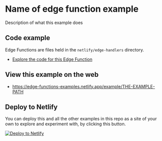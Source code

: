 # Name of edge function example

Description of what this example does

## Code example

Edge Functions are files held in the `netlify/edge-handlers` directory.

- [Explore the code for this Edge Function](../../netlify/edge-handlers/THE-EDGE-FUNCTION-FILE)

## View this example on the web

- https://edge-functions-examples.netlify.app/example/THE-EXAMPLE-PATH

## Deploy to Netlify

You can deploy this and all the other examples in this repo as a site of your own to explore and experiment with, by clicking this button.

[![Deploy to Netlify](https://www.netlify.com/img/deploy/button.svg)](https://app.netlify.com/start/deploy?repository=https://github.com/netlify/edge-functions-examples)
